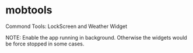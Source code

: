 # mobtools
Commond Tools: 
LockScreen and Weather Widget

NOTE:
Enable the app running in background. Otherwise the widgets would be force stopped in some cases.

